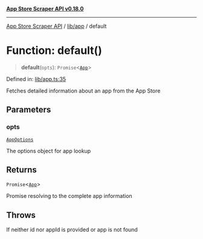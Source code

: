 [**App Store Scraper API v0.18.0**](../../../README.md)

***

[App Store Scraper API](../../../modules.md) / [lib/app](../README.md) / default

# Function: default()

> **default**(`opts`): `Promise`\<[`App`](../../../app-types/interfaces/App.md)\>

Defined in: [lib/app.ts:35](https://github.com/facundoolano/app-store-scraper/blob/113d925388ad33c5af9077ca637c241f2bf7e574/lib/app.ts#L35)

Fetches detailed information about an app from the App Store

## Parameters

### opts

[`AppOptions`](../interfaces/AppOptions.md)

The options object for app lookup

## Returns

`Promise`\<[`App`](../../../app-types/interfaces/App.md)\>

Promise resolving to the complete app information

## Throws

If neither id nor appId is provided or app is not found
